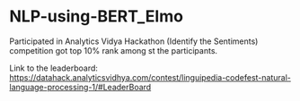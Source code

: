 # NLP-using-BERT_Elmo
Participated in Analytics Vidya Hackathon (Identify the Sentiments) competition got top 10% rank among st the participants. 

Link to the leaderboard:
https://datahack.analyticsvidhya.com/contest/linguipedia-codefest-natural-language-processing-1/#LeaderBoard
